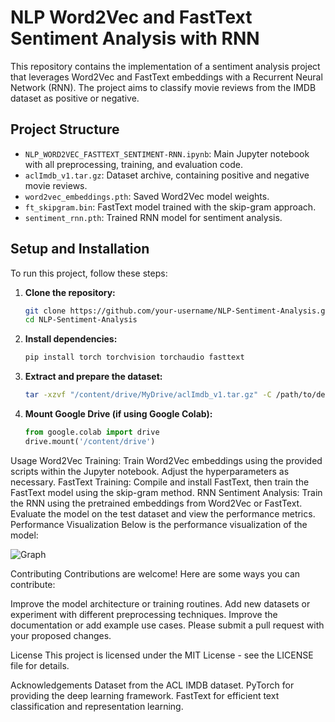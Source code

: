 # NLP Word2Vec and FastText Sentiment Analysis with RNN

This repository contains the implementation of a sentiment analysis project that leverages Word2Vec and FastText embeddings with a Recurrent Neural Network (RNN). The project aims to classify movie reviews from the IMDB dataset as positive or negative.

## Project Structure

- `NLP_WORD2VEC_FASTTEXT_SENTIMENT-RNN.ipynb`: Main Jupyter notebook with all preprocessing, training, and evaluation code.
- `aclImdb_v1.tar.gz`: Dataset archive, containing positive and negative movie reviews.
- `word2vec_embeddings.pth`: Saved Word2Vec model weights.
- `ft_skipgram.bin`: FastText model trained with the skip-gram approach.
- `sentiment_rnn.pth`: Trained RNN model for sentiment analysis.

## Setup and Installation

To run this project, follow these steps:

1. **Clone the repository:**
   ```bash
   git clone https://github.com/your-username/NLP-Sentiment-Analysis.git
   cd NLP-Sentiment-Analysis
2. **Install dependencies:**
    ```bash
    pip install torch torchvision torchaudio fasttext
3. **Extract and prepare the dataset:**
    ```bash
    tar -xzvf "/content/drive/MyDrive/aclImdb_v1.tar.gz" -C /path/to/destination
    
4. **Mount Google Drive (if using Google Colab):**
    ```python
    from google.colab import drive
    drive.mount('/content/drive')
    
Usage
Word2Vec Training:
Train Word2Vec embeddings using the provided scripts within the Jupyter notebook. Adjust the hyperparameters as necessary.
FastText Training:
Compile and install FastText, then train the FastText model using the skip-gram method.
RNN Sentiment Analysis:
Train the RNN using the pretrained embeddings from Word2Vec or FastText. Evaluate the model on the test dataset and view the performance metrics.
Performance Visualization
Below is the performance visualization of the model:

![Graph](download.png)

Contributing
Contributions are welcome! Here are some ways you can contribute:

Improve the model architecture or training routines.
Add new datasets or experiment with different preprocessing techniques.
Improve the documentation or add example use cases.
Please submit a pull request with your proposed changes.

License
This project is licensed under the MIT License - see the LICENSE file for details.

Acknowledgements
Dataset from the ACL IMDB dataset.
PyTorch for providing the deep learning framework.
FastText for efficient text classification and representation learning.
